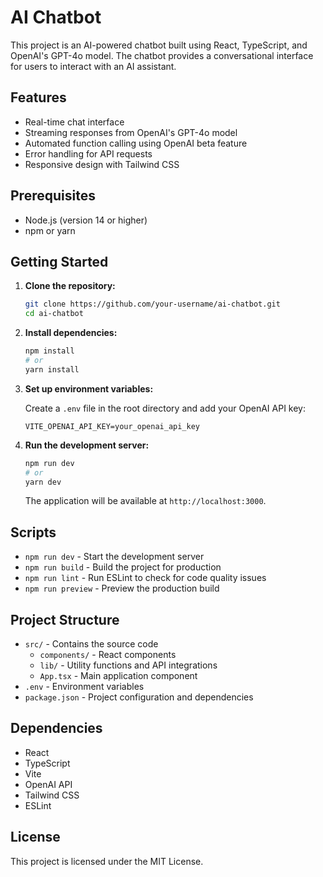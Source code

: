 # AI Chatbot

This project is an AI-powered chatbot built using React, TypeScript, and OpenAI's GPT-4o model. The chatbot provides a conversational interface for users to interact with an AI assistant.

## Features

- Real-time chat interface
- Streaming responses from OpenAI's GPT-4o model
- Automated function calling using OpenAI beta feature
- Error handling for API requests
- Responsive design with Tailwind CSS

## Prerequisites

- Node.js (version 14 or higher)
- npm or yarn

## Getting Started

1. **Clone the repository:**

   ```bash
   git clone https://github.com/your-username/ai-chatbot.git
   cd ai-chatbot
   ```

2. **Install dependencies:**

   ```bash
   npm install
   # or
   yarn install
   ```

3. **Set up environment variables:**

   Create a `.env` file in the root directory and add your OpenAI API key:

   ```properties
   VITE_OPENAI_API_KEY=your_openai_api_key
   ```

4. **Run the development server:**

   ```bash
   npm run dev
   # or
   yarn dev
   ```

   The application will be available at `http://localhost:3000`.

## Scripts

- `npm run dev` - Start the development server
- `npm run build` - Build the project for production
- `npm run lint` - Run ESLint to check for code quality issues
- `npm run preview` - Preview the production build

## Project Structure

- `src/` - Contains the source code
  - `components/` - React components
  - `lib/` - Utility functions and API integrations
  - `App.tsx` - Main application component
- `.env` - Environment variables
- `package.json` - Project configuration and dependencies

## Dependencies

- React
- TypeScript
- Vite
- OpenAI API
- Tailwind CSS
- ESLint

## License

This project is licensed under the MIT License.
